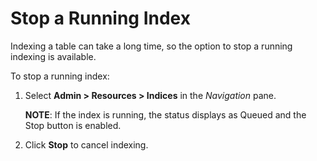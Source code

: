 # Stop a Running Index

Indexing a table can take a long time, so the option to stop a running
indexing is available.

To stop a running index:

1.  Select **Admin \> Resources \> Indices** in the *Navigation* pane.
    
    **NOTE**: If the index is running, the status displays as Queued and
    the Stop button is enabled.

2.  Click **Stop** to cancel indexing.
